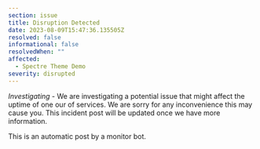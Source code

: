```yaml
---
section: issue
title: Disruption Detected
date: 2023-08-09T15:47:36.135505Z
resolved: false
informational: false
resolvedWhen: ""
affected:
  - Spectre Theme Demo
severity: disrupted
---
```

*Investigating* - We are investigating a potential issue that might affect the uptime of one our of services. We are sorry for any inconvenience this may cause you. This incident post will be updated once we have more information.

This is an automatic post by a monitor bot.
        